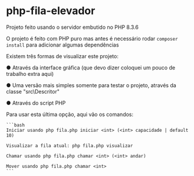 # php-fila-elevador

Projeto feito usando o servidor embutido no PHP 8.3.6

O projeto é feito com PHP puro mas antes é necessário rodar ``composer install`` para adicionar algumas dependências

Existem três formas de visualizar este projeto:

● Através da interface gráfica (que devo dizer coloquei um pouco de trabalho extra aqui)

● Uma versão mais simples somente para testar o projeto, através da classe "src\Descritor"

● Através do script PHP

Para usar esta última opção, aqui vão os comandos:

    ```bash
    Iniciar usando php fila.php iniciar <int> (<int> capacidade | default 10)

    Visualizar a fila atual: php fila.php visualizar

    Chamar usando php fila.php chamar <int> (<int> andar)

    Mover usando php fila.php chamar <int>
    ```